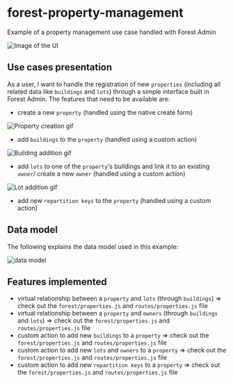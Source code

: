 # forest-property-management
Example of a property management use case handled with Forest Admin

![Image of the UI](http://g.recordit.co/CMKczSl14n.gif)


## Use cases presentation
As a user, I want to handle the registration of new `properties` (including all related data like `buildings` and `lots`) through a simple interface built in Forest Admin.
The features that need to be available are:
* create a new `property` (handled using the native create form)

![Property creation gif](http://g.recordit.co/JYktiHXBLa.gif)

* add `buildings` to the `property` (handled using a custom action)

![Building addition gif](https://recordit.co/sXK4nhYwWP/gif)

* add `lots` to one of the `property`'s buildings and link it to an existing `owner`/ create a new `owner` (handled using a custom action)

![Lot addition gif](http://g.recordit.co/fd8tW5w5P1.gif)

* add new `repartition keys` to the `property` (handled using a custom action)
## Data model
The following explains the data model used in this example:

![data model](https://github-ressources.s3.eu-west-3.amazonaws.com/Screenshot+2020-11-09+at+20.08.57.png)
## Features implemented
* virtual relationship between a `property` and `lots` (through `buildings`) => check out the `forest/properties.js` and `routes/properties.js` file
* virtual relationship between a `property` and `owners` (through `buildings` and `lots`) => check out the `forest/properties.js` and `routes/properties.js` file
* custom action to add new `buildings` to a `property` => check out the `forest/properties.js` and `routes/properties.js` file
* custom action to add new `lots` and `owners` to a `property` => check out the `forest/properties.js` and `routes/properties.js` file
* custom action to add new `repartition keys` to a `property` => check out the `forest/properties.js` and `routes/properties.js` file

